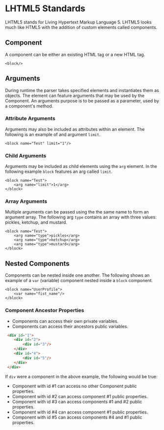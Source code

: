 # LHTML5 Standards

LHTML5 stands for Living Hypertext Markup Language 5. LHTML5 looks much like HTML5 with the addition of custom elements called components.

## Component
A component can be either an existing HTML tag or a new HTML tag.
```html5
<block/>
```

## Arguments
During runtime the parser takes specified elements and instantiates them as objects. 
The element can feature arguments that may be used by the Component. An arguments purpose is to be passed as a parameter, used by a component's method.

### Attribute Arguments
Arguments may also be included as attributes within an element. The following is an example of and argument `limit`.
```lhtml5
<block name="Test" limit="1"/>
```
### Child Arguments
Arguments may be included as child elements using the `arg` element. In the following example `block` features an arg called `limit`.
```lhtml5
<block name="Test">
    <arg name="limit">1</arg>
</block>
```
### Array Arguments
Multiple arguments can be passed using the the same name to form an argument array. The following arg `type` contains an array with three values: pickles, ketchup, and mustard.
```lhtml5
<block name="Test">
    <arg name="type">pickles</arg>
    <arg name="type">ketchup</arg>
    <arg name="type">mustard</arg>
</block>
```

## Nested Components
Components can be nested inside one another. The following shows an example of a `var` (variable) component nested inside a `block` component.
```html5
<block name="UserProfile">
    <var name="fist_name"/>
</block>
```

### Component Ancestor Properties
+ Components can access their own private variables. 
+ Components can access their ancestors public variables.

```HTML
 <div id="1">
 	<div id="2">
 		<div id="3"/>
 	</div>
 	<div id="4">
 		<div id="5"/>
 	</div>
 </div>
```
If `div` were a component in the above example, the following would be true:
* Component with id #1 can access no other Component public properties. 
* Component with id #2 can access component #1 public properties.
* Component with id #3 can access components #1 and #2 public properties.
* Component with id #4 can access component #1 public properties.
* Component with id #5 can access components #4 and #1 public properties.